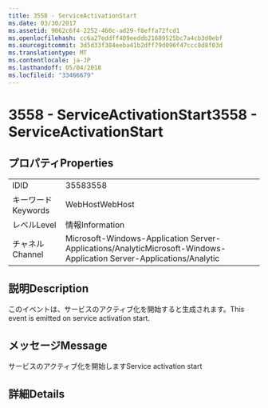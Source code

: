 ```yaml
---
title: 3558 - ServiceActivationStart
ms.date: 03/30/2017
ms.assetid: 9062c6f4-2252-460c-ad29-f8effa72fcd1
ms.openlocfilehash: cc6a27eddff409eeddb21689525bc7a4cb3d0ebf
ms.sourcegitcommit: 3d5d33f384eeba41b2dff79d096f47ccc8d8f03d
ms.translationtype: MT
ms.contentlocale: ja-JP
ms.lasthandoff: 05/04/2018
ms.locfileid: "33466679"
---
```

# <a name="3558---serviceactivationstart"></a><span data-ttu-id="c31c3-102">3558 - ServiceActivationStart</span><span class="sxs-lookup"><span data-stu-id="c31c3-102">3558 - ServiceActivationStart</span></span>
## <a name="properties"></a><span data-ttu-id="c31c3-103">プロパティ</span><span class="sxs-lookup"><span data-stu-id="c31c3-103">Properties</span></span>  
  
|||  
|-|-|  
|<span data-ttu-id="c31c3-104">ID</span><span class="sxs-lookup"><span data-stu-id="c31c3-104">ID</span></span>|<span data-ttu-id="c31c3-105">3558</span><span class="sxs-lookup"><span data-stu-id="c31c3-105">3558</span></span>|  
|<span data-ttu-id="c31c3-106">キーワード</span><span class="sxs-lookup"><span data-stu-id="c31c3-106">Keywords</span></span>|<span data-ttu-id="c31c3-107">WebHost</span><span class="sxs-lookup"><span data-stu-id="c31c3-107">WebHost</span></span>|  
|<span data-ttu-id="c31c3-108">レベル</span><span class="sxs-lookup"><span data-stu-id="c31c3-108">Level</span></span>|<span data-ttu-id="c31c3-109">情報</span><span class="sxs-lookup"><span data-stu-id="c31c3-109">Information</span></span>|  
|<span data-ttu-id="c31c3-110">チャネル</span><span class="sxs-lookup"><span data-stu-id="c31c3-110">Channel</span></span>|<span data-ttu-id="c31c3-111">Microsoft-Windows-Application Server-Applications/Analytic</span><span class="sxs-lookup"><span data-stu-id="c31c3-111">Microsoft-Windows-Application Server-Applications/Analytic</span></span>|  
  
## <a name="description"></a><span data-ttu-id="c31c3-112">説明</span><span class="sxs-lookup"><span data-stu-id="c31c3-112">Description</span></span>  
 <span data-ttu-id="c31c3-113">このイベントは、サービスのアクティブ化を開始すると生成されます。</span><span class="sxs-lookup"><span data-stu-id="c31c3-113">This event is emitted on service activation start.</span></span>  
  
## <a name="message"></a><span data-ttu-id="c31c3-114">メッセージ</span><span class="sxs-lookup"><span data-stu-id="c31c3-114">Message</span></span>  
 <span data-ttu-id="c31c3-115">サービスのアクティブ化を開始します</span><span class="sxs-lookup"><span data-stu-id="c31c3-115">Service activation start</span></span>  
  
## <a name="details"></a><span data-ttu-id="c31c3-116">詳細</span><span class="sxs-lookup"><span data-stu-id="c31c3-116">Details</span></span>

